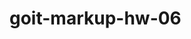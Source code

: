 # goit-markup-hw-06

<!-- .visually-hidden {
  position: absolute;
  white-space: nowrap;
  width: 1px;
  height: 1px;
  overflow: hidden;
  border: 0;
  padding: 0;
  clip: rect(0 0 0 0);
  clip-path: inset(50%);
  margin: -1px;
} -->

<!-- width="20px" height="20px" -->


<!--            <svg class="team-soc-icon" width="20px" height="20px">
									      <use href="./img/icons.svg#icon-twitter"></use>
								</svg> -->

<!-- <li class="contact-tel"><a href="tel:+380961111111" class="header-tel link"><svg class="contact-icon"width="10px" height="16px"><use href="./img/icon-header.svg#icon-smartphone"></use><svg>+38 096 111 11 11</a></li> -->
